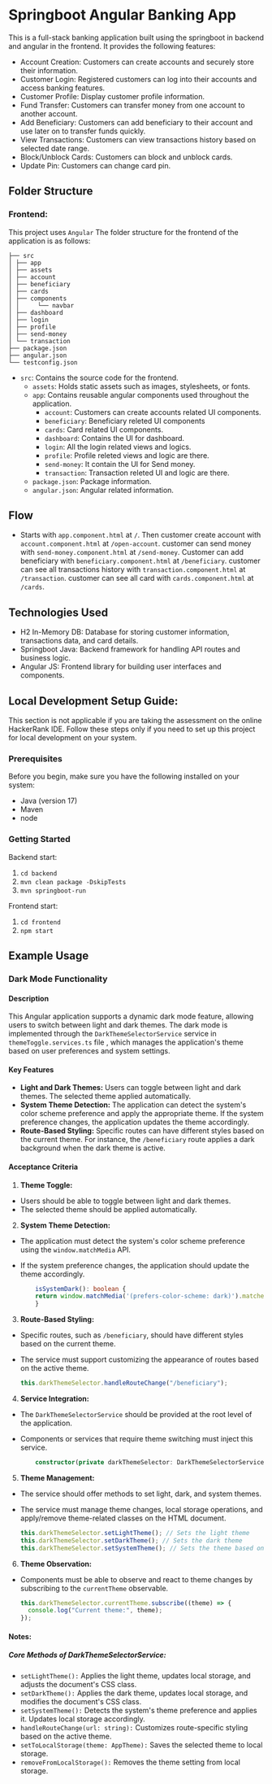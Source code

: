 
# Springboot Angular Banking App

This is a full-stack banking application built using the springboot in backend and angular in the frontend. It provides
the following features:

- Account Creation: Customers can create accounts and securely store their information.
- Customer Login: Registered customers can log into their accounts and access banking features.
- Customer Profile: Display customer profile information.
- Fund Transfer: Customers can transfer money from one account to another account.
- Add Beneficiary: Customers can add beneficiary to their account and use later on to transfer funds quickly.
- View Transactions: Customers can view transactions history based on selected date range.
- Block/Unblock Cards: Customers can block and unblock cards.
- Update Pin: Customers can change card pin.

## Folder Structure

### Frontend:

This project uses `Angular`
The folder structure for the frontend of the application is as follows:

```
├── src
│ ├── app
│ ├── assets
│ ├── account
│ ├── beneficiary
│ ├── cards
│ ├── components
│ │     └── navbar
│ ├── dashboard
│ ├── login
│ ├── profile
│ ├── send-money
│ └── transaction
├── package.json
├── angular.json
└── testconfig.json
```

- `src`: Contains the source code for the frontend.
  - `assets`: Holds static assets such as images, stylesheets, or fonts.
  - `app`: Contains reusable angular components used throughout the application.
    - `account`: Customers can create accounts related UI components.
    - `beneficiary`: Beneficiary releted UI components
    - `cards`: Card related UI components.
    - `dashboard`: Contains the UI for dashboard.
    - `login`: All the login related views and logics.
    - `profile`: Profile releted views and logic are there.
    - `send-money`: It contain the UI for Send money.
    - `transaction`: Transaction releted UI and logic are there.
  - `package.json`: Package information.
  - `angular.json`: Angular related information.

## Flow

- Starts with `app.component.html` at `/`. Then customer create account with `account.component.html` at `/open-account`.
  customer can send money with `send-money.component.html` at `/send-money`. Customer can add beneficiary with `beneficiary.component.html` at `/beneficiary`.
  customer can see all transactions history with `transaction.component.html` at `/transaction`. customer can see all card with `cards.component.html` at `/cards`.

## Technologies Used

- H2 In-Memory DB: Database for storing customer information, transactions data, and card details.
- Springboot Java: Backend framework for handling API routes and business logic.
- Angular JS: Frontend library for building user interfaces and components.

## Local Development Setup Guide:

This section is not applicable if you are taking the assessment on the online HackerRank IDE. Follow these steps only if
you need to set up this project for local development on your system.

### Prerequisites

Before you begin, make sure you have the following installed on your system:

- Java (version 17)
- Maven
- node

### Getting Started

Backend start:

1. `cd backend`
2. `mvn clean package -DskipTests`
3. `mvn springboot-run`

Frontend start:

1. `cd frontend`
2. `npm start`

## Example Usage

### Dark Mode Functionality

#### Description

This Angular application supports a dynamic dark mode feature, allowing users to switch between light and dark themes. The dark mode is implemented through the `DarkThemeSelectorService` service in `themeToggle.services.ts` file , which manages the application's theme based on user preferences and system settings.

#### Key Features

- **Light and Dark Themes:** Users can toggle between light and dark themes. The selected theme applied automatically.
- **System Theme Detection:** The application can detect the system's color scheme preference and apply the appropriate theme. If the system preference changes, the application updates the theme accordingly.
- **Route-Based Styling:** Specific routes can have different styles based on the current theme. For instance, the `/beneficiary` route applies a dark background when the dark theme is active.

#### Acceptance Criteria

1. **Theme Toggle:**

- Users should be able to toggle between light and dark themes.
- The selected theme should be applied automatically.

2. **System Theme Detection:**

- The application must detect the system's color scheme preference using the `window.matchMedia` API.
- If the system preference changes, the application should update the theme accordingly.

  ```typescript
      isSystemDark(): boolean {
      return window.matchMedia('(prefers-color-scheme: dark)').matches;
      }
  ```

3. **Route-Based Styling:**

- Specific routes, such as `/beneficiary`, should have different styles based on the current theme.
- The service must support customizing the appearance of routes based on the active theme.

  ```typescript
  this.darkThemeSelector.handleRouteChange("/beneficiary");
  ```

4. **Service Integration:**

- The `DarkThemeSelectorService` should be provided at the root level of the application.
- Components or services that require theme switching must inject this service.

  ```typescript
      constructor(private darkThemeSelector: DarkThemeSelectorService) { }
  ```

5. **Theme Management:**

- The service should offer methods to set light, dark, and system themes.
- The service must manage theme changes, local storage operations, and apply/remove theme-related classes on the HTML document.

  ```typescript
  this.darkThemeSelector.setLightTheme(); // Sets the light theme
  this.darkThemeSelector.setDarkTheme(); // Sets the dark theme
  this.darkThemeSelector.setSystemTheme(); // Sets the theme based on system preference
  ```

6. **Theme Observation:**

- Components must be able to observe and react to theme changes by subscribing to the `currentTheme` observable.

  ```typescript
  this.darkThemeSelector.currentTheme.subscribe((theme) => {
    console.log("Current theme:", theme);
  });
  ```

#### Notes:

##### Core Methods of DarkThemeSelectorService:

- `setLightTheme():` Applies the light theme, updates local storage, and adjusts the document's CSS class.
- `setDarkTheme():` Applies the dark theme, updates local storage, and modifies the document's CSS class.
- `setSystemTheme():` Detects the system's theme preference and applies it. Updates local storage accordingly.
- `handleRouteChange(url: string):` Customizes route-specific styling based on the active theme.
- `setToLocalStorage(theme: AppTheme):` Saves the selected theme to local storage.
- `removeFromLocalStorage():` Removes the theme setting from local storage.
